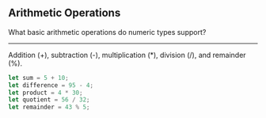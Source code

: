 ## Arithmetic Operations

What basic arithmetic operations do numeric types support?

---

Addition (+), subtraction (-), multiplication (*), division (/), and remainder (%).

```rust
let sum = 5 + 10;
let difference = 95 - 4;
let product = 4 * 30;
let quotient = 56 / 32;
let remainder = 43 % 5;
```

